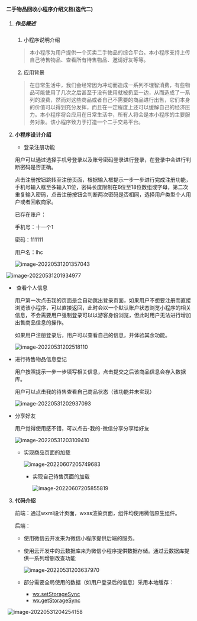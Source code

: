 #### 二手物品回收小程序介绍文档(迭代二)

1. ##### 作品概述

   1. 小程序说明介绍

   > 本小程序为用户提供一个买卖二手物品的综合平台。本小程序支持上传自己待售物品、查看所有待售物品、邀请好友等等。

   2. 应用背景

   > 在日常生活中，我们会经常因为冲动而造成一系列不理智消费，有些物品可能使用了几次之后甚至于没有使用就被扔至一边，从而造成了一系列的浪费，然而对这些商品或者自己不需要的商品进行出售，它们本身的价值可以得到充分发挥，而且在一定程度上还可以缓解自己的经济压力。本小程序将会应用在日常生活中，所有人将会是本小程序的主要服务对象。该小程序致力于打造一个二手交易平台。

2. **小程序设计介绍**

   - 登录注册功能

   用户可以通过选择手机号登录以及账号密码登录进行登录，在登录中会进行判断密码是否正确。

   点击注册按钮跳转至注册页面，根据输入框提示一步一步进行完成注册功能，手机号输入框至多输入11位，密码长度限制在6位至18位数组或字母，第二次重复输入密码，点击注册按钮会判断两次密码是否相同，选择用户类型个人用户或者回收商家。

   已存在账户：
   
   手机号：十一个1
   
   密码：111111
   
   用户名：lhc
   
   ![image-20220531201357043](image/image-20220531201357043.png)

![image-20220531201934977](image/image-20220531201934977.png)

- ​	查看个人信息

  用户第一次点击我的页面是会自动跳出登录页面，如果用户不想要注册而直接浏览该小程序，可以直接返回，此时会以一个默认账户状态浏览小程序的相关信息，不会需要用户强制登录可以以游客身份浏览，但此时用户无法进行增加出售商品信息的操作。

  如果用户注册登录后，用户可以查看自己的信息，并体验其余功能。

  ![image-20220531202518110](image/image-20220531202518110.png)

- 进行待售物品信息登记

  用户按照提示一步一步填写相关信息，点击提交之后该商品信息会存入数据库。

  用户可以点击我的待售查看自己商品状态（该功能并未实现）

  ![image-20220531202937093](image/image-20220531202937093.png)

- 分享好友

  用户觉得使用感不错，可以点击-我的-微信分享分享给好友

  ![image-20220531203109410](image/image-20220531203109410.png)
  
  - 实现商品页面的加载
  
    ![image-20220607205749683](image/image-20220607205749683.png)
  
    - 实现自己待售页面的加载
  
      ![image-20220607205855819](image/image-20220607205855819.png)

3. **代码介绍**

   前端：通过wxml设计页面，wxss渲染页面，组件均使用微信原生组件。

   后端：

   - 使用微信云开发来为微信小程序提供后端的服务。

   - 使用云开发中的云数据库来为微信小程序提供数据存储。通过云数据库提供一系列增删改查功能

     ![image-20220531203637970](image/image-20220531203637970.png)

   - 部分需要全局使用的数据（如用户登录后的信息）采用本地缓存：
     - [wx.setStorageSync](https://developers.weixin.qq.com/miniprogram/dev/api/storage/wx.setStorageSync.html)
     - [wx.getStorageSync](https://developers.weixin.qq.com/miniprogram/dev/api/storage/wx.getStorageSync.html)

​					![image-20220531204254158](image/image-20220531204254158.png)